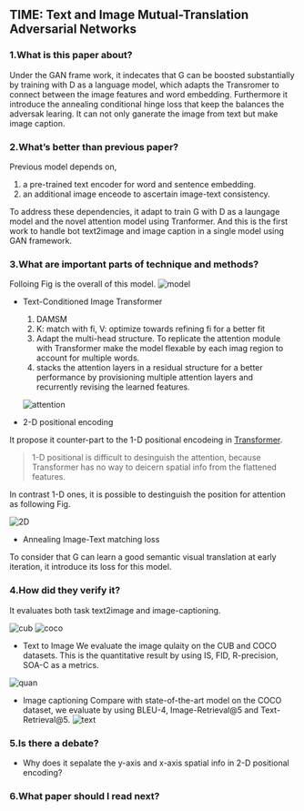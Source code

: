 ## TIME: Text and Image Mutual-Translation Adversarial Networks

### 1.What is this paper about?

Under the GAN frame work, it indecates that G can be boosted substantially by training with D as a language model, which adapts the Transromer to connect between the image features and word embedding.
Furthermore it introduce the annealing conditional hinge loss that keep the balances the adversak learing.
It can not only ganerate the image from text but make image caption.

### 2.What’s better than previous paper? 

Previous model depends on,
1. a pre-trained text encoder for word and sentence embedding.
1. an additional image enceode to ascertain image-text consistency.

To address these dependencies, it adapt to train G with D as a laungage model and the novel attention model using Tranformer.
And this is the first work to handle bot text2image and image caption in a single model using GAN framework.

### 3.What are important parts of technique and methods?
Folloing Fig is the overall of this model.
![model](../../img/TIME_model.jpg) 

- Text-Conditioned Image Transformer

    1. DAMSM
    1. K: match with fi, V: optimize towards refining fi for a better fit 
    1. Adapt the multi-head structure. To replicate the attention module with Transformer make the model flexable by each imag region to account for multiple words.
    1. stacks the attention layers in a residual structure for a better performance by provisioning multiple attention layers and recurrently revising the learned features.

    ![attention](../../img/TIME_attention.jpg) 

- 2-D positional encoding

It propose it counter-part to the 1-D positional encodeing in [Transformer](https://arxiv.org/pdf/1706.03762.pdf).
> 1-D positional is difficult to desinguish the attention, because Transformer has no way to deicern spatial info from the flattened features. 

In contrast 1-D ones, it is possible to destinguish the position for attention as following Fig.

![2D](../../img/TIME_2D.jpg)

- Annealing Image-Text matching loss

To consider that G can learn a good semantic visual translation at early iteration, it introduce its loss for this model.

### 4.How did they verify it?

It evaluates both task text2image and image-captioning.

![cub](../../img/TIME_cub.jpg)
![coco](../../img/TIME_coco.jpg)

- Text to Image
We evaluate the image qulaity on the CUB and COCO datasets.
This is the quantitative result by using IS, FID, R-precision, SOA-C as a metrics.

![quan](../../img/TIME_quan.jpg)

- Image captioning
Compare with state-of-the-art model on the COCO dataset, we evaluate by using BLEU-4, Image-Retrieval@5 and Text-Retrieval@5.
![text](../../img/TIME_text.jpg)

### 5.Is there a debate?

* Why does it sepalate the y-axis and x-axis spatial info in 2-D positional encoding?

### 6.What paper should I read next?



